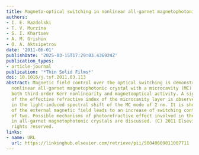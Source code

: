 ```yaml
---
title: Magneto-optical switching in nonlinear all-garnet magnetophotonic crystals
authors:
- I. E. Razdolski
- T. V. Murzina
- S. I. Khartsev
- A. M. Grishin
- O. A. Aktsipetrov
date: '2011-06-01'
publishDate: '2025-03-15T17:29:03.436924Z'
publication_types:
- article-journal
publication: '*Thin Solid Films*'
doi: 10.1016/j.tsf.2011.03.113
abstract: Magnetic field control over the optical switching is demonstrated for a
  nonlinear all-garnet magnetophotonic crystal with a microcavity (MC) layer possessing
  both third-order Kerr nonlinearity and magnetooptical activity. A significant enhancement
  of the effective refractive index of the microcavity layer is observed, that results
  in the light-induced spectral shift of the MC mode of 2 nm. It is shown that application
  of the external magnetic field leads to an increase of switching contrast by a factor
  of two. Possible mechanisms of photorefractive effect involved in the optical switching
  in all-garnet magnetophotonic crystals are discussed. (C) 2011 Elsevier B.V. All
  rights reserved.
links:
- name: URL
  url: https://linkinghub.elsevier.com/retrieve/pii/S0040609011007711
---
```

